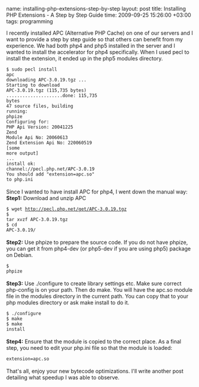 name: installing-php-extensions-step-by-step
layout: post
title: Installing PHP Extensions - A Step by Step Guide
time: 2009-09-25 15:26:00 +03:00
tags: programming

I recently installed APC (Alternative PHP Cache) on one of our servers and I want to provide a step by step guide so that others can benefit from my experience. We had both php4 and php5 installed in the server and I wanted to install the accelerator for php4 specifically. When I used pecl to install the extension, it ended up in the php5 modules directory. <br /><code><br />$ sudo pecl install apc<br />downloading APC-3.0.19.tgz ...<br />Starting to download APC-3.0.19.tgz (115,735 bytes)<br />.....................done: 115,735 bytes<br />47 source files, building<br />running: phpize<br />Configuring for:<br />PHP Api Version:         20041225<br />Zend Module Api No:      20060613<br />Zend Extension Api No:   220060519<br />[some more output]<br />...<br />install ok: channel://pecl.php.net/APC-3.0.19<br />You should add "extension=apc.so" to php.ini<br /></code><br />Since I wanted to have install APC for php4, I went down the manual way:<br /><span style="font-weight:bold;">Step1:</span> Download and unzip APC<br /><code><br />$ wget http://pecl.php.net/get/APC-3.0.19.tgz<br />$ tar xvzf APC-3.0.19.tgz <br />$ cd APC-3.0.19/<br /></code><br /><span style="font-weight:bold;">Step2:</span> Use phpize to prepare the source code. If you do not have phpize, you can get it from php4-dev (or php5-dev if you are using php5) package on Debian.<br /><code><br />$ phpize<br /></code><br /><span style="font-weight:bold;">Step3:</span> Use ./configure to create library settings etc. Make sure correct php-config is on your path. Then do make. You will have the apc.so module file in the modules directory in the current path. You can copy that to your php modules directory or ask make install to do it.<br /><code><br />$ ./configure<br />$ make<br />$ make install<br /></code><br /><span style="font-weight:bold;">Step4:</span> Ensure that the module is copied to the correct place. As a final step, you need to edit your php.ini file so that the module is loaded:<br /><code><br />extension=apc.so<br /></code><br />That's all, enjoy your new bytecode optimizations. I'll write another post detailing what speedup I was able to observe.
